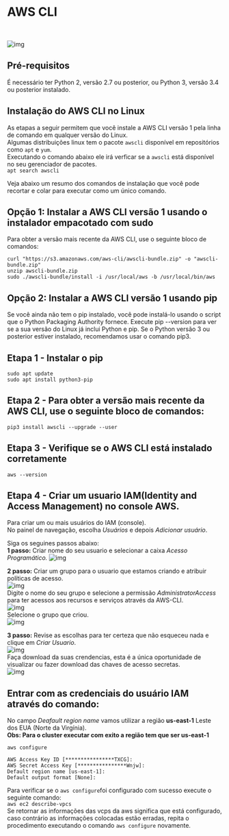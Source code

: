 
# AWS CLI
<br>

![img](https://github.com/AnttoniC/TCC/blob/master/Ferramenta/MINP_Aws/ClusterAws/Aws-CLI/IMG/awscli.png)

## Pré-requisitos
É necessário ter Python 2, versão 2.7 ou posterior, ou Python 3, versão 3.4 ou posterior instalado.
## Instalação do AWS CLI no Linux
As etapas a seguir permitem que você instale a AWS CLI versão 1 pela linha de comando em qualquer versão do Linux.<br>
Algumas distribuições linux tem o pacote `awscli` disponível em repositórios como `apt` e `yum`. <br>
Executando o comando abaixo ele irá verficar se a `awscli` está disponível no seu gerenciador de pacotes. <br>
`apt search awscli`

Veja abaixo um resumo dos comandos de instalação que você pode recortar e colar para executar como um único comando.<br>
## Opção 1: Instalar a AWS CLI versão 1 usando o instalador empacotado com sudo
Para obter a versão mais recente da AWS CLI, use o seguinte bloco de comandos:<br>
```
curl "https://s3.amazonaws.com/aws-cli/awscli-bundle.zip" -o "awscli-bundle.zip"
unzip awscli-bundle.zip
sudo ./awscli-bundle/install -i /usr/local/aws -b /usr/local/bin/aws
```

## Opção 2: Instalar a AWS CLI versão 1 usando pip

Se você ainda não tem o pip instalado, você pode instalá-lo usando o script que o Python Packaging Authority fornece. Execute pip --version para ver se a sua versão do Linux já inclui Python e pip. Se o Python versão 3 ou posterior estiver instalado, recomendamos usar o comando pip3.<br>

## Etapa 1 - Instalar o pip
```
sudo apt update
sudo apt install python3-pip
```

## Etapa 2 - Para obter a versão mais recente da AWS CLI, use o seguinte bloco de comandos:
`pip3 install awscli --upgrade --user`

## Etapa 3 - Verifique se o AWS CLI está instalado corretamente
`aws --version`

## Etapa 4 - Criar um usuario IAM(Identity and Access Management) no console AWS.
Para criar um ou mais usuários do IAM (console).<br>
No painel de navegação, escolha *Usuários* e depois *Adicionar usuário*.<br>

Siga os seguines passos abaixo:<br>
**1 passo:**
Criar nome do seu usuario e selecionar a caixa *Acesso Programático.*
![img](https://github.com/AnttoniC/TCC/blob/master/Ferramenta/MINP_Aws/ClusterAws/Aws-CLI/IMG/add_IAM.png) <br>

**2 passo:**
Criar um grupo para o usuario que estamos criando e atribuir políticas de acesso.<br>
![img](https://github.com/AnttoniC/TCC/blob/master/Ferramenta/MINP_Aws/ClusterAws/Aws-CLI/IMG/addGroup01.png)<br>
Digite o nome do seu grupo e selecione a permissão *AdministratorAccess* para ter acessos aos recursos e serviços através da AWS-CLI. <br>
![img](https://github.com/AnttoniC/TCC/blob/master/Ferramenta/MINP_Aws/ClusterAws/Aws-CLI/IMG/groupCli.png) <br>
Selecione o grupo que criou. <br>
![img](https://github.com/AnttoniC/TCC/blob/master/Ferramenta/MINP_Aws/ClusterAws/Aws-CLI/IMG/addGroup02.png)<br>

**3 passo:**
Revise as escolhas para ter certeza que não esqueceu nada e clique em *Criar Usuario*. <br>
![img](https://github.com/AnttoniC/TCC/blob/master/Ferramenta/MINP_Aws/ClusterAws/Aws-CLI/IMG/criarUser.png) <br>
Faça download da suas crendencias, esta é a única oportunidade de visualizar ou fazer download das chaves de acesso secretas. <br>
![img](https://github.com/AnttoniC/TCC/blob/master/Ferramenta/MINP_Aws/ClusterAws/Aws-CLI/IMG/chaveDeAcesso.png)<br>

## Entrar com as credenciais do usuário IAM através do comando:
No campo *Deafault region name* vamos utilizar a região **us-east-1** Leste dos EUA (Norte da Virgínia). <br>
**Obs: Para o cluster executar com exito a região tem que ser us-east-1** <br>
```
aws configure

AWS Access Key ID [****************TXCG]:
AWS Secret Access Key [****************Wnjw]:
Default region name [us-east-1]:
Default output format [None]:
```

Para verificar se o `aws configure`foi configurado com sucesso execute o seguinte comando: <br>
`aws ec2 describe-vpcs` <br>
Se retornar as informações das vcps da aws significa que está configurado, caso contrário as informações colocadas estão erradas, repita o procedimento executando o comando `aws configure` novamente.
